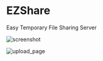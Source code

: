 # EZShare
Easy Temporary File Sharing Server

![screenshot](https://cloud.githubusercontent.com/assets/6646473/18959823/17852cd8-869a-11e6-89ed-f6cce4f79664.png)

![upload_page](https://cloud.githubusercontent.com/assets/6646473/17735400/871308c0-64b4-11e6-9888-d9b1055f446b.png)
